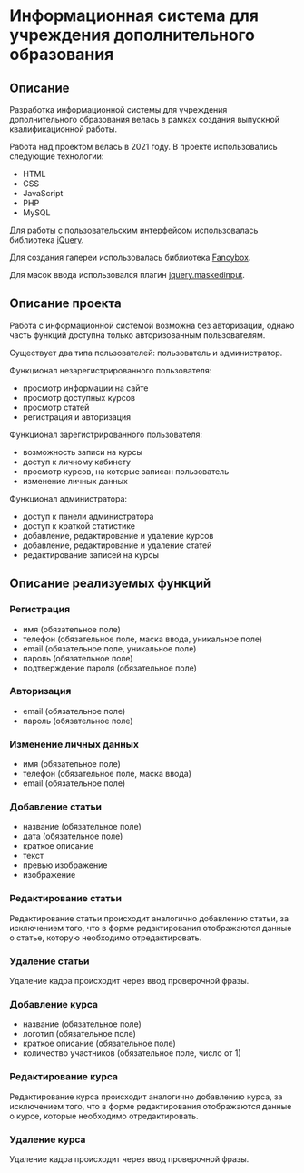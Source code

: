 # Информационная система для учреждения дополнительного образования

## Описание

Разработка информационной системы для учреждения дополнительного образования велась в рамках создания выпускной квалификационной работы.

Работа над проектом велась в 2021 году. В проекте использовались следующие технологии:

- HTML
- CSS
- JavaScript
- PHP
- MySQL

Для работы с пользовательским интерфейсом использовалась библиотека [jQuery](https://jquery.com).

Для создания галереи использовалась библиотека [Fancybox](https://fancyapps.com/docs/ui/fancybox/).

Для масок ввода использовался плагин [jquery.maskedinput](https://www.npmjs.com/package/jquery.maskedinput).

## Описание проекта

Работа с информационной системой возможна без авторизации, однако часть функций доступна только авторизованным пользователям.

Существует два типа пользователей: пользователь и администратор.

Функционал незарегистрированного пользователя:
- просмотр информации на сайте
- просмотр доступных курсов
- просмотр статей
- регистрация и авторизация

Функционал зарегистрированного пользователя:
- возможность записи на курсы
- доступ к личному кабинету
- просмотр курсов, на которые записан пользователь
- изменение личных данных

Функционал администратора:
- доступ к панели администратора
- доступ к краткой статистике
- добавление, редактирование и удаление курсов
- добавление, редактирование и удаление статей
- редактирование записей на курсы

## Описание реализуемых функций

### Регистрация
- имя (обязательное поле)
- телефон (обязательное поле, маска ввода, уникальное поле)
- email (обязательное поле, уникальное поле)
- пароль (обязательное поле)
- подтверждение пароля (обязательное поле)

### Авторизация
- email (обязательное поле)
- пароль (обязательное поле)

### Изменение личных данных
- имя (обязательное поле)
- телефон (обязательное поле, маска ввода)
- email (обязательное поле)

### Добавление статьи
- название (обязательное поле)
- дата (обязательное поле)
- краткое описание
- текст
- превью изображение
- изображение

### Редактирование статьи

Редактирование статьи происходит аналогично добавлению статьи, за исключением того, что в форме редактирования отображаются данные о статье, которую необходимо отредактировать.

### Удаление статьи

Удаление кадра происходит через ввод проверочной фразы.

### Добавление курса
- название (обязательное поле)
- логотип (обязательное поле)
- краткое описание (обязательное поле)
- количество участников (обязательное поле, число от 1)

### Редактирование курса

Редактирование курса происходит аналогично добавлению курса, за исключением того, что в форме редактирования отображаются данные о курсе, которые необходимо отредактировать.

### Удаление курса

Удаление кадра происходит через ввод проверочной фразы.
